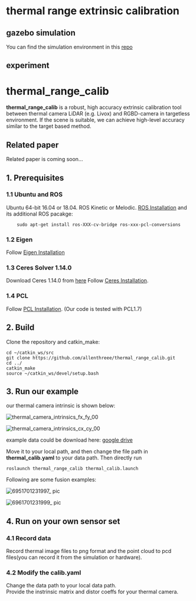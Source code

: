 # thermal range extrinsic calibration

## gazebo simulation
You can find the simulation environment in this [repo](https://github.com/allenthreee/thermal_range_calib_simulation) 

## experiment
# thermal_range_calib
**thermal_range_calib** is a robust, high accuracy extrinsic calibration tool between thermal camera LiDAR (e.g. Livox) and RGBD-camera in targetless environment. If the scene is suitable, we can achieve high-level accuracy similar to the target based method.


## Related paper
Related paper is coming soon...


## 1. Prerequisites
### 1.1 **Ubuntu** and **ROS**
Ubuntu 64-bit 16.04 or 18.04.
ROS Kinetic or Melodic. [ROS Installation](http://wiki.ros.org/ROS/Installation) and its additional ROS pacakge:

```
    sudo apt-get install ros-XXX-cv-bridge ros-xxx-pcl-conversions
```

### 1.2 **Eigen**
Follow [Eigen Installation](http://eigen.tuxfamily.org/index.php?title=Main_Page)

### 1.3 **Ceres Solver 1.14.0**
Download Ceres 1.14.0 from [here](https://github.com/ceres-solver/ceres-solver/releases/tag/1.14.0)
Follow [Ceres Installation](http://ceres-solver.org/installation.html).

### 1.4 **PCL**
Follow [PCL Installation](http://www.pointclouds.org/downloads/linux.html). (Our code is tested with PCL1.7)

## 2. Build
Clone the repository and catkin_make:

```
cd ~/catkin_ws/src
git clone https://github.com/allenthreee/thermal_range_calib.git
cd ../
catkin_make
source ~/catkin_ws/devel/setup.bash
```

## 3. Run our example

our thermal camera intrinsic is shown below:


![thermal_camera_intrinsics_fx_fy_00](https://github.com/allenthreee/thermal_range_calib/assets/59171742/44b04117-4de3-4bc2-94b6-a5fdef8bedb6)


![thermal_camera_intrinsics_cx_cy_00](https://github.com/allenthreee/thermal_range_calib/assets/59171742/a524c0e2-d9aa-4f69-a9fd-3f9bf6035d79)

example data could be download here: [google drive](https://drive.google.com/drive/folders/1qVTr8TDtHo3dQR90_XpZD-76ECm691wW?usp=sharing)

Move it to your local path, and then change the file path in **thermal_calib.yaml** to your data path. Then directly run
```
roslaunch thermal_range_calib thermal_calib.launch
```

Following are some fusion examples:

![6951701231997_ pic](https://github.com/allenthreee/thermal_range_calib/assets/59171742/354e0e90-bd94-49ba-aa44-12f50a86da49)

![6961701231999_ pic](https://github.com/allenthreee/thermal_range_calib/assets/59171742/50cf6868-36bf-49b5-8156-fdf3ee010f9a)


## 4. Run on your own sensor set
### 4.1 Record data
Record thermal image files to png format and the point cloud to pcd files(you can record it from the simulation or hardware).
### 4.2 Modify the **calib.yaml**
Change the data path to your local data path.  
Provide the instrinsic matrix and distor coeffs for your thermal camera.


